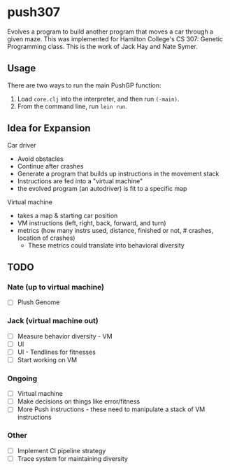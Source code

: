 # push307

Evolves a program to build another program that moves a car through a given maze. This was 
implemented for Hamilton College's CS 307: Genetic Programming class. This is the work of Jack Hay and Nate Symer.

## Usage

There are two ways to run the main PushGP function:

1. Load `core.clj` into the interpreter, and then run `(-main)`.
2. From the command line, run `lein run`.

## Idea for Expansion

Car driver
  - Avoid obstacles
  - Continue after crashes
  - Generate a program that builds up instructions in the movement stack
  - Instructions are fed into a "virtual machine"
  - the evolved program (an autodriver) is fit to a specific map

Virtual machine
 - takes a map & starting car position
 - VM instructions (left, right, back, forward, and turn)
 - metrics (how many instrs used, distance, finished or not, # crashes, location of crashes)
   - These metrics could translate into behavioral diversity

## TODO

### Nate (up to virtual machine)

- [ ] Plush Genome

### Jack (virtual machine out)

- [ ] Measure behavior diversity - VM
- [ ] UI
- [ ] UI - Tendlines for fitnesses
- [ ] Start working on VM

### Ongoing

- [ ] Virtual machine
- [ ] Make decisions on things like error/fitness
- [ ] More Push instructions - these need to manipulate a stack of VM instructions

### Other

- [ ] Implement CI pipeline strategy
- [ ] Trace system for maintaining diversity
